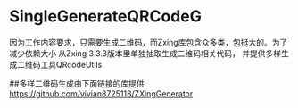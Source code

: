 # SingleGenerateQRCodeG
因为工作内容要求，只需要生成二维码，而Zxing库包含众多类，包挺大的。为了减少依赖大小
从Zxing 3.3.3版本里单独抽取生成二维码相关代码，
并提供多样生成二维码工具QRcodeUtils

##多样二维码生成由下面链接的库提供
https://github.com/vivian8725118/ZXingGenerator

